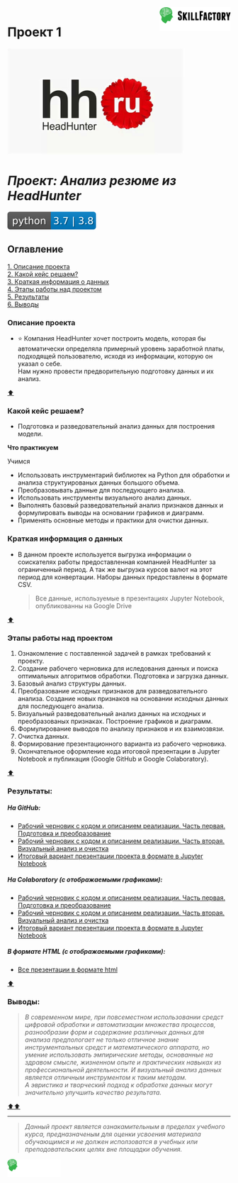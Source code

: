 
<a href="https://skillfactory.ru/">
    <img src="https://raw.githubusercontent.com/dhegl/sf_ds/64c052f95af5d042844ed56f765c2cbb566d1680/main/static/medium.svg" alt="Онлайн-школа SkillFactory" width="160px" align="right" />
</a>

# Проект 1
<img src = https://raw.githubusercontent.com/AndreyRysistov/DatasetsForPandas/main/hh%20label.jpg alt="drawing" style="width:400px;">

# *Проект: Анализ резюме из HeadHunter*

![Pithon 3.7 | 3.8](https://raw.githubusercontent.com/dhegl/sf_ds/5b85790c20deade02175e1651ec2a0b580117907/main/static/python_3.7-3.8.svg)

## Оглавление

[1. Описание проекта](#описание-проекта)  
[2. Какой кейс решаем?](#какой-кейс-решаем)  
[3. Краткая информация о данных](#краткая-информация-о-данных)  
[4. Этапы работы над проектом](#этапы-работы-над-проектом)  
[5. Результаты](#результаты)  
[6. Выводы](#выводы)  


### Описание проекта

-  ⭐ Компания HeadHunter хочет построить модель, которая бы автоматически определяла примерный уровень заработной платы, подходящей пользователю, исходя из информации, которую он указал о себе.  
Нам нужно провести предворительную подготовку данных и их анализ.

[:arrow_up:](#оглавление "К оглавлению")  

### Какой кейс решаем?

-  Подготовка и разведовательный анализ данных для построения модели.

**Что практикуем**

Учимся
-  Использовать инструментарий библиотек на Python для обработки и анализа структуированых данных большого объема.
-  Преобразовывать данные для последующего анализа.
-  Использовать инструменты визуального анализ данных.
-  Выполнять базовый разведовательный анализ признаков данных и формулировать выводы на основании графиков и диаграмм.
-  Применять основные методы и практики для очистки данных.


### Краткая информация о данных
-   В данном проекте используется выгрузка информации о соискателях работы предоставленная компанией HeadHunter за ограниченный период. А так же выгрузка курсов валют на этот период для конвертации. Наборы данных предоставлены в формате CSV.

    >Все данные, используемые в презентациях Jupyter Notebook, опубликованны на Google Drive

[:arrow_up:](#оглавление "К оглавлению")

### Этапы работы над проектом

1.  Ознакомление с поставленной задачей в рамках требований к проекту.
2.  Создание рабочего черновика для иследования данных и поиска оптимальных алгоритмов обработки. Подготовка и загрузка данных.
3.  Базовый анализ структуры данных.
3.  Преобразование исходных признаков для разведовательного анализа. Создание новых признаков на основании исходных данных для последующего анализа.
4.  Визуальный разведовательный анализ данных на исходных и преобразованых признаках. Построение графиков и диаграмм.
5.  Формулирование выводов по анализу признаков и их взаимозвязи.
6.  Очистка данных. 
7.  Формирование презентационного варианта из рабочего черновика.
8.  Окончательное оформление кода итоговой презентации в Jupyter Notebook и публикация (Google GitHub и Google Colaboratory).

[:arrow_up:](#оглавление "К оглавлению")


### Результаты:

##### На GitHub:

+   [Рабочий черновик с кодом и описанием реализации. Часть первая. Подготовка и преобразование](explore/explore-a.ipynb)
+   [Рабочий черновик с кодом и описанием реализации. Часть вторая. Визуальный анализ и очистка](explore/explore-в.ipynb)
+   [Итоговый вариант презентации проекта в формате в Jupyter Notebook](headhunter_ds.ipynb)

##### На Colaboratory (c отображаемыми графиками):

+   [Рабочий черновик с кодом и описанием реализации. Часть первая. Подготовка и преобразование](https://colab.research.google.com/drive/1DJBgmlqMU07eNTUNuusD7-z7NltQEa-q)
+   [Рабочий черновик с кодом и описанием реализации. Часть вторая. Визуальный анализ и очистка](https://colab.research.google.com/drive/1DXaXlHHD7AbMsw92aM03EXjmPN2sF3uQ)
+   [Итоговый вариант презентации проекта в формате в Jupyter Notebook](https://colab.research.google.com/drive/1Qdz_CgNUFL2bL1sK2YOYpEUkVJkS026n)

##### В формате HTML (c отображаемыми графиками):

+   [Все презентации в формате html](view/)

[:arrow_up:](#оглавление "К оглавлению")


### Выводы:

  >*В современном мире, при повсеместном использовании средст цифровой обработки и автоматизации множества процессов, разнообразии форм и содержание различных данных для анализа предпологает не только отличное знание инструментальных средст и математического аппарата, но умение использовать эмпирические методы, основанные на здравом смысле, жизненном опыте и
практических навыках из профессиональной деятельности. И визуальный анализ данных является отличным инструментом к таким методам.*  
  >*А эвристика и творческий подход к обработке данных могут значительно улучшить качество результата.*

[:arrow_up::arrow_up:](#проект-1 "В начало")

---

> *Данный проект является ознакамительным в пределах учебного курса, предназначеным для оценки усвоения материала обучающимся и не должен исползоватся в учебных или преподовательских целях вне площадки обучения.*


<a href="https://skillfactory.ru/courses/data-science">
    <img src="https://raw.githubusercontent.com/dhegl/sf_ds/64c052f95af5d042844ed56f765c2cbb566d1680/main/static/small.svg" alt="Онлайн-школа SkillFactory Курсы по Data Science" width="120px" align="left" >
</a>
